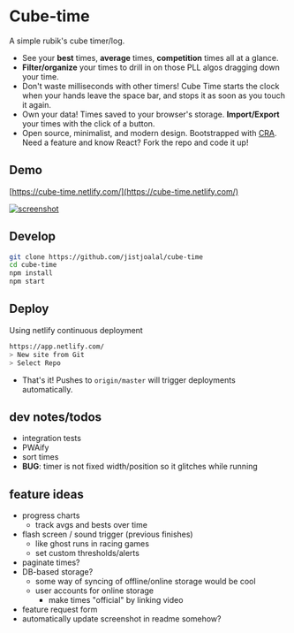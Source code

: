 # Cube-time

A simple rubik's cube timer/log.

- See your **best** times, **average** times, **competition** times all at a glance.
- **Filter/organize** your times to drill in on those PLL algos dragging down your time.
- Don't waste milliseconds with other timers! Cube Time starts the clock when your hands leave the space bar, and stops it as soon as you touch it again.
- Own your data! Times saved to your browser's storage. **Import/Export** your times with the click of a button.
- Open source, minimalist, and modern design. Bootstrapped with [CRA](https://github.com/facebook/create-react-app). Need a feature and know React? Fork the repo and code it up!

## Demo

[https://cube-time.netlify.com/](https://cube-time.netlify.com/)

[![screenshot](https://i.imgur.com/RQCXrqP.png)](https://cube-time.netlify.com/)

## Develop

```bash
git clone https://github.com/jistjoalal/cube-time
cd cube-time
npm install
npm start
```

## Deploy

Using netlify continuous deployment

```bash
https://app.netlify.com/
> New site from Git
> Select Repo
```

- That's it! Pushes to `origin/master` will trigger deployments automatically.

## dev notes/todos

- integration tests
- PWAify
- sort times
- **BUG**: timer is not fixed width/position so it glitches while running

## feature ideas

- progress charts
  - track avgs and bests over time
- flash screen / sound trigger (previous finishes)
  - like ghost runs in racing games
  - set custom thresholds/alerts
- paginate times?
- DB-based storage?
  - some way of syncing of offline/online storage would be cool
  - user accounts for online storage
    - make times "official" by linking video
- feature request form
- automatically update screenshot in readme somehow?
